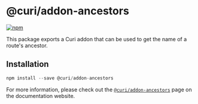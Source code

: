 # @curi/addon-ancestors

[![npm][badge]][npm-link]

[badge]: https://img.shields.io/npm/v/@curi/addon-ancestors.svg
[npm-link]: https://npmjs.com/package/@curi/addon-ancestors

This package exports a Curi addon that can be used to get the name of a route's ancestor.

## Installation

```js
npm install --save @curi/addon-ancestors
```

For more information, please check out the [`@curi/addon-ancestors`](https://curi.js.org/curi/packages/@curi/addon-ancestors) page on the documentation website.
